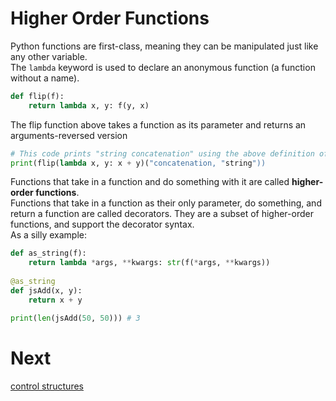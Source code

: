 # Higher Order Functions
Python functions are first-class, meaning they can be manipulated just like any other variable.\
The `lambda` keyword is used to declare an anonymous function (a function without a name).
```py
def flip(f):
    return lambda x, y: f(y, x)
```
The flip function above takes a function as its parameter and returns an arguments-reversed version
```py
# This code prints "string concatenation" using the above definition of `flip`
print(flip(lambda x, y: x + y)("concatenation, "string"))
```
Functions that take in a function and do something with it are called **higher-order functions**.\
Functions that take in a function as their only parameter, do something, and return a function are called decorators.
They are a subset of higher-order functions, and support the decorator syntax.\
As a silly example:
```py
def as_string(f):
    return lambda *args, **kwargs: str(f(*args, **kwargs))
  
@as_string
def jsAdd(x, y):
    return x + y

print(len(jsAdd(50, 50))) # 3
```

# Next
[control structures](5_controlstructures.md)

